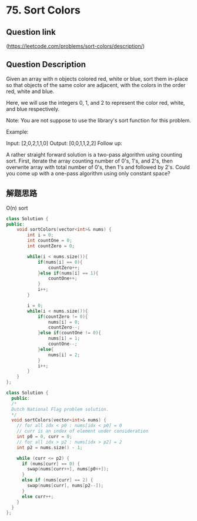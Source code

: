 # 75. Sort Colors

## Question link
(https://leetcode.com/problems/sort-colors/description/)

## Question Description

Given an array with n objects colored red, white or blue, sort them in-place so that objects of the same color are adjacent, with the colors in the order red, white and blue.

Here, we will use the integers 0, 1, and 2 to represent the color red, white, and blue respectively.

Note: You are not suppose to use the library's sort function for this problem.

Example:

Input: [2,0,2,1,1,0]
Output: [0,0,1,1,2,2]
Follow up:

A rather straight forward solution is a two-pass algorithm using counting sort.
First, iterate the array counting number of 0's, 1's, and 2's, then overwrite array with total number of 0's, then 1's and followed by 2's.
Could you come up with a one-pass algorithm using only constant space?


## 解题思路
O(n) sort

```c++
class Solution {
public:
    void sortColors(vector<int>& nums) {
        int i = 0;
        int countOne = 0;
        int countZero = 0;

        while(i < nums.size()){
            if(nums[i] == 0){
                countZero++;
            }else if(nums[i] == 1){
                countOne++;
            }
            i++;
        }

        i = 0;
        while(i < nums.size()){
            if(countZero != 0){
                nums[i] = 0;
                countZero--;
            }else if(countOne != 0){
                nums[i] = 1;
                countOne--;
            }else{
                nums[i] = 2;
            }
            i++;
        }
    }
};

class Solution {
  public:
  /*
  Dutch National Flag problem solution.
  */
  void sortColors(vector<int>& nums) {
    // for all idx < p0 : nums[idx < p0] = 0
    // curr is an index of element under consideration
    int p0 = 0, curr = 0;
    // for all idx > p2 : nums[idx > p2] = 2
    int p2 = nums.size() - 1;

    while (curr <= p2) {
      if (nums[curr] == 0) {
        swap(nums[curr++], nums[p0++]);
      }
      else if (nums[curr] == 2) {
        swap(nums[curr], nums[p2--]);
      }
      else curr++;
    }
  }
};
```